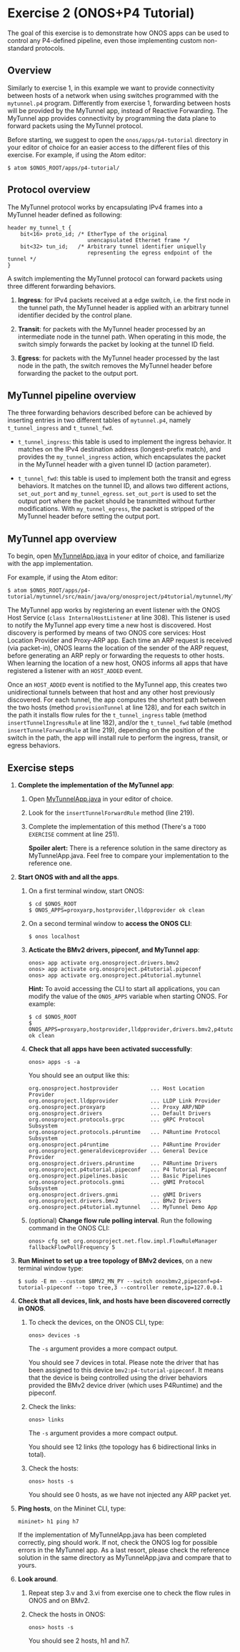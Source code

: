 # Exercise 2 (ONOS+P4 Tutorial)

The goal of this exercise is to demonstrate how ONOS apps can be used to
control any P4-defined pipeline, even those implementing custom non-standard
protocols.

## Overview

Similarly to exercise 1, in this example we want to provide connectivity between
hosts of a network when using switches programmed with the `mytunnel.p4`
program. Differently from exercise 1, forwarding between hosts will be provided
by the MyTunnel app, instead of Reactive Forwarding. The MyTunnel app provides
connectivity by programming the data plane to forward packets using the MyTunnel
protocol.

Before starting, we suggest to open the `onos/apps/p4-tutorial` directory in
your editor of choice for an easier access to the different files of this
exercise. For example, if using the Atom editor:

```
$ atom $ONOS_ROOT/apps/p4-tutorial/
```

## Protocol overview

The MyTunnel protocol works by encapsulating IPv4 frames into a MyTunnel header
defined as following:

```
header my_tunnel_t {
    bit<16> proto_id; /* EtherType of the original
                         unencapsulated Ethernet frame */
    bit<32> tun_id;   /* Arbitrary tunnel identifier uniquelly
                         representing the egress endpoint of the tunnel */
}
```

A switch implementing the MyTunnel protocol can forward packets using three
different forwarding behaviors.

1. **Ingress**: for IPv4 packets received at a edge switch, i.e. the first node
in the tunnel path, the MyTunnel header is applied with an arbitrary tunnel
identifier decided by the control plane.

2. **Transit**: for packets with the MyTunnel header processed by an
intermediate node in the tunnel path. When operating in this mode, the switch
simply forwards the packet by looking at the tunnel ID field.

3. **Egress**: for packets with the MyTunnel header processed by the last node
in the path, the switch removes the MyTunnel header before forwarding the packet
to the output port.

## MyTunnel pipeline overview

The three forwarding behaviors described before can be achieved by inserting
entries in two different tables of `mytunnel.p4`, namely `t_tunnel_ingress` and
`t_tunnel_fwd`.

* `t_tunnel_ingress`: this table is used to implement the ingress behavior. It
matches on the IPv4 destination address (longest-prefix match), and provides
the `my_tunnel_ingress` action, which encapsulates the packet in the MyTunnel
header with a given tunnel ID (action parameter).

* `t_tunnel_fwd`: this table is used to implement both the transit and egress
behaviors. It matches on the tunnel ID, and allows two different actions,
`set_out_port` and `my_tunnel_egress`. `set_out_port` is used to set the
output port where the packet should be transmitted without further
modifications. With `my_tunnel_egress`, the packet is stripped of the MyTunnel
header before setting the output port.

## MyTunnel app overview

To begin, open
[MyTunnelApp.java](./mytunnel/src/main/java/org/onosproject/p4tutorial/mytunnel/MyTunnelApp.java)
in your editor of choice, and familiarize with the app implementation.

For example, if using the Atom editor:

```
$ atom $ONOS_ROOT/apps/p4-tutorial/mytunnel/src/main/java/org/onosproject/p4tutorial/mytunnel/MyTunnelApp.java
```

The MyTunnel app works by registering an event listener with the ONOS Host
Service (`class InternalHostListener` at line 308). This listener is used to
notify the MyTunnel app every time a new host is discovered. Host discovery is
performed by means of two ONOS core services: Host Location Provider and
Proxy-ARP app. Each time an ARP request is received (via packet-in), ONOS learns
the location of the sender of the ARP request, before generating an ARP reply or
forwarding the requests to other hosts. When learning the location of a new
host, ONOS informs all apps that have registered a listener with an `HOST_ADDED`
event.

Once an `HOST_ADDED` event is notified to the MyTunnel app, this creates two
unidirectional tunnels between that host and any other host previously
discovered. For each tunnel, the app computes the shortest path between the two
hosts (method `provisionTunnel` at line 128), and for each switch in the path it
installs flow rules for the `t_tunnel_ingress` table (method
`insertTunnelIngressRule` at line 182), and/or the `t_tunnel_fwd` table (method
`insertTunnelForwardRule` at line 219), depending on the position of the switch
in the path, the app will install rule to perform the ingress, transit, or
egress behaviors.

## Exercise steps

1. **Complete the implementation of the MyTunnel app**:

    1. Open [MyTunnelApp.java](./mytunnel/src/main/java/org/onosproject/p4tutorial/mytunnel/MyTunnelApp.java) in your editor of choice.

    2. Look for the `insertTunnelForwardRule` method (line 219).

    3. Complete the implementation of this method (There's a `TODO EXERCISE`
    comment at line 251).

        **Spoiler alert:** There is a reference solution in the same directory
        as MyTunnelApp.java. Feel free to compare your implementation to the
        reference one.

2. **Start ONOS with and all the apps**.

    1. On a first terminal window, start ONOS:

        ```
        $ cd $ONOS_ROOT
        $ ONOS_APPS=proxyarp,hostprovider,lldpprovider ok clean
        ```

    2. On a second terminal window to **access the ONOS CLI**:

        ```
        $ onos localhost
        ```

    2. **Acticate the BMv2 drivers, pipeconf, and MyTunnel app**:

        ```
        onos> app activate org.onosproject.drivers.bmv2
        onos> app activate org.onosproject.p4tutorial.pipeconf
        onos> app activate org.onosproject.p4tutorial.mytunnel
        ```

        **Hint:** To avoid accessing the CLI to start all applications, you can
        modify the value of the `ONOS_APPS` variable when starting ONOS. For
        example:

        ```
        $ cd $ONOS_ROOT
        $ ONOS_APPS=proxyarp,hostprovider,lldpprovider,drivers.bmv2,p4tutorial.pipeconf,p4tutorial.mytunnel ok clean
        ```

    3. **Check that all apps have been activated successfully**:

        ```
        onos> apps -s -a
        ```

        You should see an output like this:

        ```
        org.onosproject.hostprovider          ... Host Location Provider
        org.onosproject.lldpprovider          ... LLDP Link Provider
        org.onosproject.proxyarp              ... Proxy ARP/NDP
        org.onosproject.drivers               ... Default Drivers
        org.onosproject.protocols.grpc        ... gRPC Protocol Subsystem
        org.onosproject.protocols.p4runtime   ... P4Runtime Protocol Subsystem
        org.onosproject.p4runtime             ... P4Runtime Provider
        org.onosproject.generaldeviceprovider ... General Device Provider
        org.onosproject.drivers.p4runtime     ... P4Runtime Drivers
        org.onosproject.p4tutorial.pipeconf   ... P4 Tutorial Pipeconf
        org.onosproject.pipelines.basic       ... Basic Pipelines
        org.onosproject.protocols.gnmi        ... gNMI Protocol Subsystem
        org.onosproject.drivers.gnmi          ... gNMI Drivers
        org.onosproject.drivers.bmv2          ... BMv2 Drivers
        org.onosproject.p4tutorial.mytunnel   ... MyTunnel Demo App
        ```

    4. (optional) **Change flow rule polling interval**. Run the following
    command in the ONOS CLI:

        ```
        onos> cfg set org.onosproject.net.flow.impl.FlowRuleManager fallbackFlowPollFrequency 5
        ```

3. **Run Mininet to set up a tree topology of BMv2 devices**, on a new terminal
window type:

    ```
    $ sudo -E mn --custom $BMV2_MN_PY --switch onosbmv2,pipeconf=p4-tutorial-pipeconf --topo tree,3 --controller remote,ip=127.0.0.1
    ```

4. **Check that all devices, link, and hosts have been discovered correctly in ONOS**.

    1. To check the devices, on the ONOS CLI, type:

        ```
        onos> devices -s
        ```

        The `-s` argument provides a more compact output.

        You should see 7 devices in total. Please note the driver that has been
        assigned to this device `bmv2:p4-tutorial-pipeconf`. It means that the
        device is being controlled using the driver behaviors provided the BMv2
        device driver (which uses P4Runtime) and the pipeconf.

    2. Check the links:

        ```
        onos> links
        ```

        The `-s` argument provides a more compact output.

        You should see 12 links (the topology has 6 bidirectional links in total).

    3. Check the hosts:

        ```
        onos> hosts -s
        ```

        You should see 0 hosts, as we have not injected any ARP packet yet.

5. **Ping hosts**, on the Mininet CLI, type:

    ```
    mininet> h1 ping h7
    ```

    If the implementation of MyTunnelApp.java has been completed correctly,
    ping should work. If not, check the ONOS log for possible errors in the
    MyTunnel app. As a last resort, please check the reference solution in
    the same directory as MyTunnelApp.java and compare that to yours.

6. **Look around**.

    1. Repeat step 3.v and 3.vi from exercise one to check the
flow rules in ONOS and on BMv2.

    2. Check the hosts in ONOS:

        ```
        onos> hosts -s
        ```

        You should see 2 hosts, h1 and h7.
